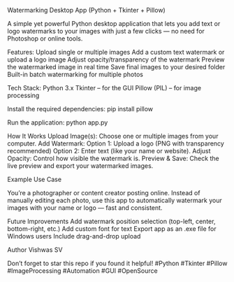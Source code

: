 Watermarking Desktop App (Python + Tkinter + Pillow)

A simple yet powerful Python desktop application that lets you add text or logo watermarks to your images with just a few clicks — no need for Photoshop or online tools.

Features:
Upload single or multiple images
Add a custom text watermark or upload a logo image
Adjust opacity/transparency of the watermark
Preview the watermarked image in real time
Save final images to your desired folder
Built-in batch watermarking for multiple photos

Tech Stack:
Python 3.x
Tkinter – for the GUI
Pillow (PIL) – for image processing

Install the required dependencies:
pip install pillow

Run the application:
python app.py

How It Works
Upload Image(s): Choose one or multiple images from your computer.
Add Watermark:
Option 1: Upload a logo (PNG with transparency recommended)
Option 2: Enter text (like your name or website).
Adjust Opacity: Control how visible the watermark is.
Preview & Save: Check the live preview and export your watermarked images.

Example Use Case

You’re a photographer or content creator posting online.
Instead of manually editing each photo, use this app to automatically watermark your images with your name or logo — fast and consistent.

Future Improvements
Add watermark position selection (top-left, center, bottom-right, etc.)
Add custom font for text
Export app as an .exe file for Windows users
Include drag-and-drop upload

Author
Vishwas SV

Don’t forget to star this repo if you found it helpful!
#Python #Tkinter #Pillow #ImageProcessing #Automation #GUI #OpenSource
